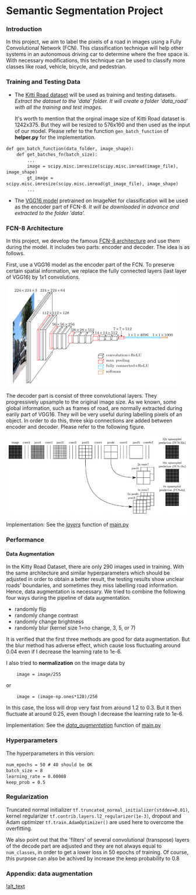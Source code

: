# Semantic Segmentation Project

### Introduction

In this project, we aim to label the pixels of a road in images using a Fully Convolutional Network (FCN). This classification technique will help other systems in an autonomous driving car to determine where the free space is. With necessary modifications, this technique can be used to classify more classes like road, vehicle, bicycle, and pedestrian.

### Training and Testing Data

* The [Kitti Road dataset](http://kitti.is.tue.mpg.de/kitti/data_road.zip) will be used as training and testing datasets. *Extract the dataset to the 'data' folder. It will create a folder 'data_road' with all the training and test images.*

   It's worth to mention that the orginal image size of Kitti Road dataset is 1242x375. But they will be resized to 576x160 and then used as the input of our model. Please refer to the function `gen_batch_function` of **helper.py** for the implementation.

```
def gen_batch_function(data_folder, image_shape):
    def get_batches_fn(batch_size):
        ...
        image = scipy.misc.imresize(scipy.misc.imread(image_file), image_shape)
        gt_image = scipy.misc.imresize(scipy.misc.imread(gt_image_file), image_shape)
        ...
```

* The [VGG16 model](https://s3-us-west-1.amazonaws.com/udacity-selfdrivingcar/vgg.zip) pretrained on ImageNet for classification will be used as the encoder part of FCN-8. *It will be downloaded in advance and extracted to the folder 'data'.*

### FCN-8 Architecture

In this project, we develop the famous [FCN-8 architecture](https://people.eecs.berkeley.edu/~jonlong/long_shelhamer_fcn.pdf) and use them during the model. It includes two parts: encoder and decoder. The idea is as follows. 

First, use a VGG16 model as the encoder part of the FCN. To preserve certain spatial information, we replace the fully connected layers (last layer of VGG16) by $1x1$ convolutions. 

![alt text](https://github.com/fangchun007/CarND-Semantic-Segmentation/blob/master/vgg16.png "VGG16")

The decoder part is consist of three convolutional layers. They progressively upsample to the original image size. As we known, some global information, such as frames of road, are normally extracted during earily part of VGG16. They will be very useful during labelling pixels of an object. In order to do this, three skip connections are added between encoder and decoder. Please refer to the following figure.

![alt_text](https://github.com/fangchun007/CarND-Semantic-Segmentation/blob/master/FCN8.jpg)

Implementation: See the [*layers*]() function of [main.py](https://github.com/fangchun007/CarND-Semantic-Segmentation/blob/master/main.py)

### Performance

#### Data Augmentation

In the Kitty Road Dataset, there are only 290 images used in training. With the same architecture and similar hyperparameters which should be adjusted in order to obtain a better result, the testing results show unclear roads' boundaries, and sometimes they miss labelling road information. Hence, data augmentation is necessary. We tried to combine the following four ways during the pipeline of data augmentation.

* randomly flip
* randomly change contrast
* randomly change brightness
* randomly blur (kernel size 1=no change, 3, 5, or 7)

It is verified that the first three methods are good for data augmentation. But the blur method has adverse effect, which cause loss fluctuating around 0.04 even if I decrease the learning rate to 1e-6.

I also tried to **normalization** on the image data by 

```
    image = image/255
```
or 
```
    image = (image-np.ones*128)/256
```

In this case, the loss will drop very fast from around 1.2 to 0.3. But it then fluctuate at around 0.25, even though I decrease the learning rate to 1e-6.  

Implementation: See the [*data_augmentation*]() function of [main.py](https://github.com/fangchun007/CarND-Semantic-Segmentation/blob/master/main.py)

### Hyperparameters

The hyperparameters in this version: 

```
num_epochs = 50 # 40 should be OK
batch_size = 8
learning_rate = 0.00008
keep_prob = 0.5
```

### Regularization

Truncated normal initializer `tf.truncated_normal_initializer(stddev=0.01)`, kernel regularizer `tf.contrib.layers.l2_regularizer(1e-3)`, dropout and Adam optimizer `tf.train.AdamOptimizer()` are used here to overcome the overfitting.

We also point out that the 'filters' of several convolutional (transpose) layers of the decode part are adjusted and they are not always equal to `num_classes`, in order to get a lower loss in 50 epochs of training. Of course, this purpose can also be achived by increase the keep probability to $0.8$


### Appendix: data augmentation

[!alt_text]()
